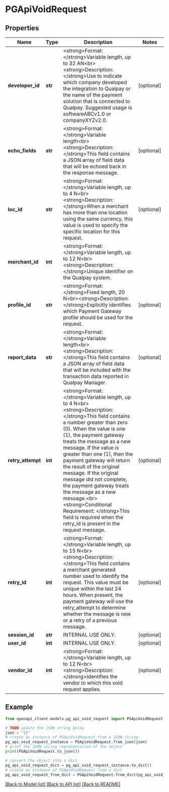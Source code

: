 # PGApiVoidRequest


## Properties

Name | Type | Description | Notes
------------ | ------------- | ------------- | -------------
**developer_id** | **str** | &lt;strong&gt;Format: &lt;/strong&gt;Variable length, up to 32 AN&lt;br&gt;&lt;strong&gt;Description: &lt;/strong&gt;Use to indicate which company developed the integration to Qualpay or the name of the payment solution that is connected to Qualpay.  Suggested usage is softwareABCv1.0 or companyXYZv2.0.  | [optional] 
**echo_fields** | **str** | &lt;strong&gt;Format: &lt;/strong&gt;Variable length&lt;br&gt;&lt;strong&gt;Description: &lt;/strong&gt;This field contains a JSON array of field data that will be echoed back in the response message. | [optional] 
**loc_id** | **str** | &lt;strong&gt;Format: &lt;/strong&gt;Variable length, up to 4 N&lt;br&gt;&lt;strong&gt;Description: &lt;/strong&gt;When a merchant has more than one location using the same currency, this value is used to specify the specific location for this request. | [optional] 
**merchant_id** | **int** | &lt;strong&gt;Format: &lt;/strong&gt;Variable length, up to 12 N&lt;br&gt;&lt;strong&gt;Description: &lt;/strong&gt;Unique identifier on the Qualpay system. | 
**profile_id** | **str** | &lt;strong&gt;Format: &lt;/strong&gt;Fixed length, 20 N&lt;br&gt;&lt;strong&gt;Description: &lt;/strong&gt;Explicitly identifies which Payment Gateway profile should be used for the request. | [optional] 
**report_data** | **str** | &lt;strong&gt;Format: &lt;/strong&gt;Variable length&lt;br&gt;&lt;strong&gt;Description: &lt;/strong&gt;This field contains a JSON array of field data that will be included with the transaction data reported in Qualpay Manager. | [optional] 
**retry_attempt** | **int** | &lt;strong&gt;Format: &lt;/strong&gt;Variable length, up to 4 N&lt;br&gt;&lt;strong&gt;Description: &lt;/strong&gt;This field contains a number greater than zero (0). When the value is one (1), the payment gateway treats the message as a new message. If the value is greater than one (1), then the payment gateway will return the result of the original message. If the original message did not complete, the payment gateway treats the message as a new message.&lt;br&gt;&lt;strong&gt;Conditional Requirement: &lt;/strong&gt;This field is required when the retry_id is present in the request message. | [optional] 
**retry_id** | **int** | &lt;strong&gt;Format: &lt;/strong&gt;Variable length, up to 15 N&lt;br&gt;&lt;strong&gt;Description: &lt;/strong&gt;This field contains a merchant generated number used to identify the request. This value must be unique within the last 24 hours. When present, the payment gateway will use the retry_attempt to determine whether the message is new or a retry of a previous message. | [optional] 
**session_id** | **str** | INTERNAL USE ONLY. | [optional] 
**user_id** | **int** | INTERNAL USE ONLY. | [optional] 
**vendor_id** | **int** | &lt;strong&gt;Format: &lt;/strong&gt;Variable length, up to 12 N&lt;br&gt;&lt;strong&gt;Description: &lt;/strong&gt;Identifies the vendor to which this void request applies. | [optional] 

## Example

```python
from openapi_client.models.pg_api_void_request import PGApiVoidRequest

# TODO update the JSON string below
json = "{}"
# create an instance of PGApiVoidRequest from a JSON string
pg_api_void_request_instance = PGApiVoidRequest.from_json(json)
# print the JSON string representation of the object
print(PGApiVoidRequest.to_json())

# convert the object into a dict
pg_api_void_request_dict = pg_api_void_request_instance.to_dict()
# create an instance of PGApiVoidRequest from a dict
pg_api_void_request_from_dict = PGApiVoidRequest.from_dict(pg_api_void_request_dict)
```
[[Back to Model list]](../README.md#documentation-for-models) [[Back to API list]](../README.md#documentation-for-api-endpoints) [[Back to README]](../README.md)


